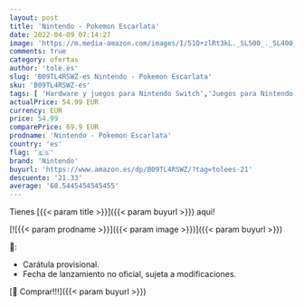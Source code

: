 ```yaml
---
layout: post
title: 'Nintendo - Pokemon Escarlata'
date: 2022-04-09 07:14:27
image: 'https://m.media-amazon.com/images/I/51Q+zlRt3kL._SL500_._SL400_.jpg'
comments: true
category: ofertas
author: 'tole.es'
slug: 'B09TL4RSWZ-es Nintendo - Pokemon Escarlata'
sku: 'B09TL4RSWZ-es'
tags: [ 'Hardware y juegos para Nintendo Switch','Juegos para Nintendo Switch','Videojuegos','nintendo', ]
actualPrice: 54.99 EUR
currency: EUR
price: 54.99
comparePrice: 69.9 EUR
prodname: 'Nintendo - Pokemon Escarlata'
country: 'es'
flag: '🇪🇸'
brand: 'Nintendo'
buyurl: 'https://www.amazon.es/dp/B09TL4RSWZ/?tag=tolees-21'
descuento: '21.33'
average: '68.5445454545455'
---
```


Tienes [{{< param title >}}]({{< param buyurl >}}) aqui!

[![{{< param prodname >}}]({{< param image >}})]({{< param buyurl >}})

🔎:

- Carátula provisional.
- Fecha de lanzamiento no oficial, sujeta a modificaciones.

[🛒 Comprar!!!]({{< param buyurl >}})
